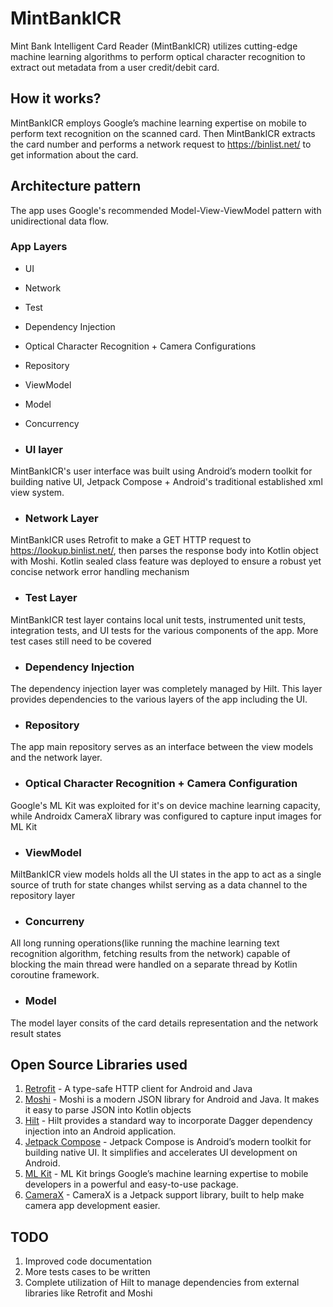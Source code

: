 # MintBankICR
Mint Bank Intelligent Card Reader (MintBankICR) utilizes cutting-edge machine learning algorithms to perform optical character recognition to extract out metadata from a user credit/debit card.

## How it works?
MintBankICR employs Google’s machine learning expertise on mobile to perform text recognition on the scanned card. Then MintBankICR extracts the card number and performs a 
network request to https://binlist.net/ to get information about the card.

## Architecture pattern
The app uses Google's recommended Model-View-ViewModel pattern with unidirectional data flow. 

### App Layers
* UI 
* Network 
* Test
* Dependency Injection 
* Optical Character Recognition + Camera Configurations 
* Repository
* ViewModel
* Model 
* Concurrency 

* ### UI layer 
MintBankICR's user interface was built using Android’s modern toolkit for building native UI, Jetpack Compose + Android's traditional established xml view system.

* ### Network Layer 
MintBankICR uses Retrofit to make a GET HTTP request to https://lookup.binlist.net/, then parses the response body into Kotlin object with Moshi. 
Kotlin sealed class feature was deployed to ensure a robust yet concise network error handling mechanism 

* ### Test Layer
MintBankICR test layer contains local unit tests, instrumented unit tests, integration tests, and UI tests for the various components of the app.
More test cases still need to be covered

* ### Dependency Injection
The dependency injection layer was completely managed by Hilt. This layer provides dependencies to the various layers of the app including the UI.

* ### Repository
The app main repository serves as an interface between the view models and the network layer.

* ### Optical Character Recognition + Camera Configuration
Google's ML Kit was exploited for it's on device machine learning capacity, while Androidx CameraX library was configured to capture input images for ML Kit 

* ### ViewModel
MiltBankICR view models holds all the UI states in the app to act as a single source of truth for state changes whilst serving as a data channel to the repository layer

* ### Concurreny 
All long running operations(like running the machine learning text recognition algorithm, fetching results from the network) capable of blocking the main thread were handled on 
a separate thread by Kotlin coroutine framework.

* ### Model
The model layer consits of the card details representation and the network result states 

## Open Source Libraries used 
1. [Retrofit](https://github.com/square/retrofit) - A type-safe HTTP client for Android and Java
2. [Moshi](https://github.com/square/moshi) - Moshi is a modern JSON library for Android and Java. It makes it easy to parse JSON into Kotlin objects
3. [Hilt](https://developer.android.com/jetpack/androidx/releases/hilt) - Hilt provides a standard way to incorporate Dagger dependency injection into an Android application.
4. [Jetpack Compose](https://developer.android.com/jetpack/compose) - Jetpack Compose is Android’s modern toolkit for building native UI. It simplifies and accelerates UI development on Android.
5. [ML Kit](https://developers.google.com/ml-kit) - ML Kit brings Google’s machine learning expertise to mobile developers in a powerful and easy-to-use package.
6. [CameraX](https://developer.android.com/jetpack/androidx/releases/camera) - CameraX is a Jetpack support library, built to help make camera app development easier.

## TODO
1. Improved code documentation
2. More tests cases to be written
3. Complete utilization of Hilt to manage dependencies from external libraries like Retrofit and Moshi
